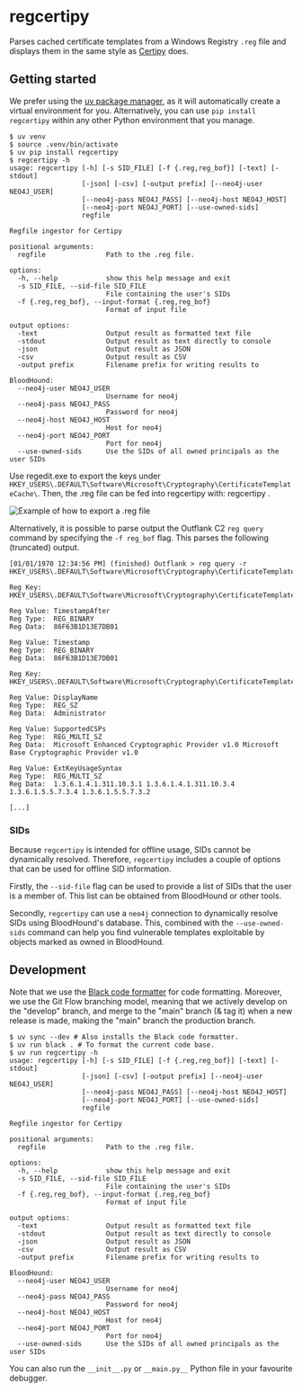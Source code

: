 # regcertipy

Parses cached certificate templates from a Windows Registry `.reg` file and displays them in the same style as [Certipy](https://github.com/ly4k/Certipy) does.

## Getting started

We prefer using the [uv package manager](https://docs.astral.sh/uv/), as it will automatically create a virtual environment for you. Alternatively, you can use `pip install regcertipy` within any other Python environment that you manage.

```
$ uv venv
$ source .venv/bin/activate
$ uv pip install regcertipy
$ regcertipy -h
usage: regcertipy [-h] [-s SID_FILE] [-f {.reg,reg_bof}] [-text] [-stdout]
                  [-json] [-csv] [-output prefix] [--neo4j-user NEO4J_USER]
                  [--neo4j-pass NEO4J_PASS] [--neo4j-host NEO4J_HOST]
                  [--neo4j-port NEO4J_PORT] [--use-owned-sids]
                  regfile

Regfile ingestor for Certipy

positional arguments:
  regfile               Path to the .reg file.

options:
  -h, --help            show this help message and exit
  -s SID_FILE, --sid-file SID_FILE
                        File containing the user's SIDs
  -f {.reg,reg_bof}, --input-format {.reg,reg_bof}
                        Format of input file

output options:
  -text                 Output result as formatted text file
  -stdout               Output result as text directly to console
  -json                 Output result as JSON
  -csv                  Output result as CSV
  -output prefix        Filename prefix for writing results to

BloodHound:
  --neo4j-user NEO4J_USER
                        Username for neo4j
  --neo4j-pass NEO4J_PASS
                        Password for neo4j
  --neo4j-host NEO4J_HOST
                        Host for neo4j
  --neo4j-port NEO4J_PORT
                        Port for neo4j
  --use-owned-sids      Use the SIDs of all owned principals as the user SIDs
```

Use regedit.exe to export the keys under `HKEY_USERS\.DEFAULT\Software\Microsoft\Cryptography\CertificateTemplateCache\`. Then, the .reg file can be fed into regcertipy with: regcertipy <regfile>.

![Example of how to export a .reg file](resources/regedit.png)

Alternatively, it is possible to parse output the Outflank C2 `reg query` command by specifying the `-f reg_bof` flag. This parses the following (truncated) output.

```
[01/01/1970 12:34:56 PM] (finished) Outflank > reg query -r HKEY_USERS\.DEFAULT\Software\Microsoft\Cryptography\CertificateTemplateCache

Reg Key:   HKEY_USERS\.DEFAULT\Software\Microsoft\Cryptography\CertificateTemplateCache

Reg Value: TimestampAfter
Reg Type:  REG_BINARY
Reg Data:  86F63B1D13E7DB01

Reg Value: Timestamp
Reg Type:  REG_BINARY
Reg Data:  86F63B1D13E7DB01

Reg Key:   HKEY_USERS\.DEFAULT\Software\Microsoft\Cryptography\CertificateTemplateCache\Administrator

Reg Value: DisplayName
Reg Type:  REG_SZ
Reg Data:  Administrator

Reg Value: SupportedCSPs
Reg Type:  REG_MULTI_SZ
Reg Data:  Microsoft Enhanced Cryptographic Provider v1.0 Microsoft Base Cryptographic Provider v1.0                                                                                             

Reg Value: ExtKeyUsageSyntax
Reg Type:  REG_MULTI_SZ
Reg Data:  1.3.6.1.4.1.311.10.3.1 1.3.6.1.4.1.311.10.3.4 1.3.6.1.5.5.7.3.4 1.3.6.1.5.5.7.3.2

[...]
```

### SIDs

Because `regcertipy` is intended for offline usage, SIDs cannot be dynamically resolved. Therefore, `regcertipy` includes a couple of options that can be used for offline SID information.

Firstly, the `--sid-file` flag can be used to provide a list of SIDs that the user is a member of. This list can be obtained from BloodHound or other tools.

Secondly, `regcertipy` can use a `neo4j` connection to dynamically resolve SIDs using BloodHound's database. This, combined with the `--use-owned-sids` command can help you find vulnerable templates exploitable by objects marked as owned in BloodHound.

## Development

Note that we use the [Black code formatter](https://black.readthedocs.io/en/stable/) for code formatting. Moreover, we use the Git Flow branching model, meaning that we actively develop on the "develop" branch, and merge to the "main" branch (& tag it) when a new release is made, making the "main" branch the production branch.

```
$ uv sync --dev # Also installs the Black code formatter.
$ uv run black . # To format the current code base.
$ uv run regcertipy -h
usage: regcertipy [-h] [-s SID_FILE] [-f {.reg,reg_bof}] [-text] [-stdout]
                  [-json] [-csv] [-output prefix] [--neo4j-user NEO4J_USER]
                  [--neo4j-pass NEO4J_PASS] [--neo4j-host NEO4J_HOST]
                  [--neo4j-port NEO4J_PORT] [--use-owned-sids]
                  regfile

Regfile ingestor for Certipy

positional arguments:
  regfile               Path to the .reg file.

options:
  -h, --help            show this help message and exit
  -s SID_FILE, --sid-file SID_FILE
                        File containing the user's SIDs
  -f {.reg,reg_bof}, --input-format {.reg,reg_bof}
                        Format of input file

output options:
  -text                 Output result as formatted text file
  -stdout               Output result as text directly to console
  -json                 Output result as JSON
  -csv                  Output result as CSV
  -output prefix        Filename prefix for writing results to

BloodHound:
  --neo4j-user NEO4J_USER
                        Username for neo4j
  --neo4j-pass NEO4J_PASS
                        Password for neo4j
  --neo4j-host NEO4J_HOST
                        Host for neo4j
  --neo4j-port NEO4J_PORT
                        Port for neo4j
  --use-owned-sids      Use the SIDs of all owned principals as the user SIDs
```

You can also run the `__init__.py` or `__main.py__` Python file in your favourite debugger.
